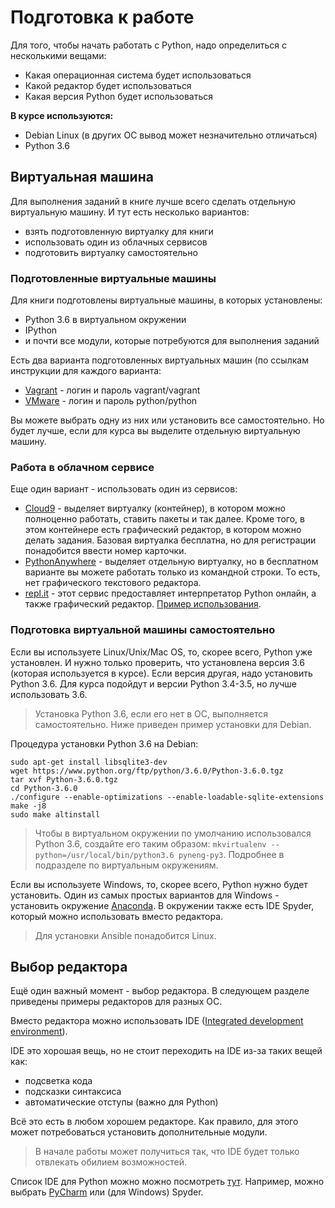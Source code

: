 # Подготовка к работе

Для того, чтобы начать работать с Python, надо определиться с несколькими вещами:
* Какая операционная система будет использоваться
* Какой редактор будет использоваться
* Какая версия Python будет использоваться

__В курсе используются:__
* Debian Linux (в других ОС вывод может незначительно отличаться)
* Python 3.6

## Виртуальная машина

Для выполнения заданий в книге лучше всего сделать отдельную виртуальную машину.
И тут есть несколько вариантов:
* взять подготовленную виртуалку для книги
* использовать один из облачных сервисов
* подготовить виртуалку самостоятельно

### Подготовленные виртуальные машины

Для книги подготовлены виртуальные машины, в которых установлены:

* Python 3.6 в виртуальном окружении
* IPython
* и почти все модули, которые потребуются для выполнения заданий

Есть два варианта подготовленных виртуальных машин (по ссылкам инструкции для каждого варианта:

* [Vagrant](https://github.com/natenka/pyneng-examples-exercises/blob/master/exercises/vm/vagrant.md) - логин и пароль vagrant/vagrant
* [VMware](https://github.com/natenka/pyneng-examples-exercises/blob/master/exercises/vm/vmware.md) - логин и пароль python/python

Вы можете выбрать одну из них или установить все самостоятельно.
Но будет лучше, если для курса вы выделите отдельную виртуальную машину.

### Работа в облачном сервисе

Еще один вариант - использовать один из сервисов:

* [Cloud9](https://c9.io/) - выделяет виртуалку (контейнер), в котором можно полноценно работать, ставить пакеты и так далее. Кроме того, в этом контейнере есть графический редактор, в котором можно делать задания. Базовая виртуалка бесплатна, но для регистрации понадобится ввести номер карточки.
* [PythonAnywhere](https://www.pythonanywhere.com/) - выделяет отдельную виртуалку, но в бесплатном варианте вы можете работать только из командной строки. То есть, нет графического текстового редактора.
* [repl.it](https://repl.it) - этот сервис предоставляет интерпретатор Python онлайн, а также графический редактор. [Пример использования](https://repl.it/KSIp/3).

### Подготовка виртуальной машины самостоятельно

Если вы используете Linux/Unix/Mac OS, то, скорее всего, Python уже установлен. И нужно только проверить, что установлена версия 3.6 (которая используется в курсе).
Если версия другая, надо установить Python 3.6.
Для курса подойдут и версии Python 3.4-3.5, но лучше использовать 3.6.

> Установка Python 3.6, если его нет в ОС, выполняется самостоятельно. Ниже приведен пример установки для Debian.

Процедура установки Python 3.6 на Debian:
```
sudo apt-get install libsqlite3-dev
wget https://www.python.org/ftp/python/3.6.0/Python-3.6.0.tgz
tar xvf Python-3.6.0.tgz
cd Python-3.6.0
./configure --enable-optimizations --enable-loadable-sqlite-extensions
make -j8
sudo make altinstall
```

> Чтобы в виртуальном окружении по умолчанию использовался Python 3.6, создайте его таким образом: ```mkvirtualenv --python=/usr/local/bin/python3.6 pyneng-py3```. Подробнее в подразделе по виртуальным окружениям.

Если вы используете Windows, то, скорее всего, Python нужно будет установить.
Один из самых простых вариантов для Windows - установить окружение [Anaconda](https://www.continuum.io/downloads).
В окружении также есть IDE Spyder, который можно использовать вместо редактора.

> Для установки Ansible понадобится Linux.

## Выбор редактора

Ещё один важный момент - выбор редактора. В следующем разделе приведены примеры редакторов для разных ОС.

Вместо редактора можно использовать IDE ([Integrated development environment](https://en.wikipedia.org/wiki/Integrated_development_environment)). 

IDE это хорошая вещь, но не стоит переходить на IDE из-за таких вещей как:
* подсветка кода
* подсказки синтаксиса
* автоматические отступы (важно для Python)

Всё это есть в любом хорошем редакторе. Как правило, для этого может потребоваться установить дополнительные модули.

> В начале работы может получиться так, что IDE будет только отвлекать обилием возможностей.

Список IDE для Python можно можно посмотреть [тут](https://wiki.python.org/moin/IntegratedDevelopmentEnvironments). Например, можно выбрать [PyCharm](http://www.jetbrains.com/pycharm/) или (для Windows) Spyder.


